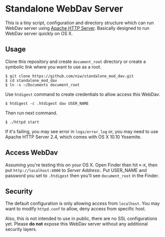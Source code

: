 Standalone WebDav Server
========================

This is a tiny script, configuration and directory structure which can run WebDav server using [Apache HTTP Server](http://httpd.apache.org/).
Basically designed to run WebDav server quickly on OS X.

Usage
-----

Clone this repository and create ``document_root`` directory or create a symbolic link where you want to use as a root.

    $ git clone https://github.com/niw/standalone_mod_dav.git
    $ cd standalone_mod_dav
    $ ln -s ~/Documents document_root

Use ``htdigest`` command to create credentials to allow access this WebDav.

    $ htdigest -c .htdigest dav USER_NAME

Then run next command.

    $ ./httpd start

If it's failing, you may see error in ``logs/error_log`` or, you may need to use Apache HTTP Server 2.4, which comes with OS X 10.10 Yosemite.

Access WebDav
-------------

Assuming you're testing this on your OS X. Open Finder then hit `⌘-K`, then put `http://localhost:4000` to *Server Address:*. Put USER_NAME and password you set to ``.htdigest`` then you'll see ``document_root`` in the Finder.

Security
--------

The default configuration is only allowing access from ``localhost``.
You may want to modify ``httpd.conf`` to allow, deny access from specific host.

Also, this is not intended to use in public, there are no SSL configurations yet.
Please **do not** expose this WebDav server without any additional security layers.
